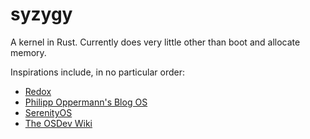 # syzygy
A kernel in Rust. Currently does very little other than boot and allocate memory.

Inspirations include, in no particular order:
* [Redox](https://www.redox-os.org/)
* [Philipp Oppermann's Blog OS](https://os.phil-opp.com/)
* [SerenityOS](http://serenityos.org/)
* [The OSDev Wiki](https://wiki.osdev.org/Main_Page)
